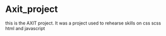# Axit_project
this is the AXIT project. It was a project used to rehearse skills on css scss html and javascript
